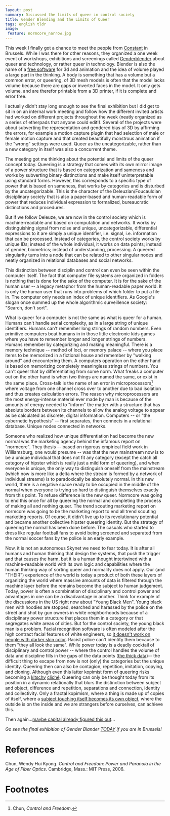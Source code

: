 ```yaml
---
layout: post
summary: Discussed the limits of queer in control society
title: Gender Blending and the Limits of Queer
tags: english tldr
image:
 feature: normcore_narrow.jpg
---
```


This week I finally got a chance to meet the people from [Constant](http://www.constantvzw.org/site/) in Brussels. While I was there for other reasons, they organized a one week event of workshops, exhibitions and screenings called [Genderblender](http://www.constantvzw.org/site/-GenderBlending,190-.html) about queer and technology, or rather queer *in* technology. Blender is also the name of a [free software](http://www.blender.org/) for 3d and animation and the idea of volume played a large part in the thinking. A body is something that has a volume but a common error, or queering, of 3D mesh models is often that the model lacks volume because there are gaps or inverted faces in the model. It only gets volume, and are therefor printable from a 3D printer, if it is complete and error free.

I actually didn't stay long enough to see the final exhibition but I did get to sit in on an internal work meeting and follow how the different invited artists had worked on different projects throughout the week (neatly organized as a series of etherpads that anyone could edit!). Several of the projects were about subverting the representation and gendered bias of 3D by affirming the errors, for example a motion capture plugin that had selection of male or female motion capture and that created beautifully monstrous animation if the "wrong" settings were used. Queer as the uncategorizable, rather than a new category in itself was also a concurrent theme.

The meeting got me thinking about the potential and limits of the queer concept today. Queering is a strategy that comes with its own mirror image of a power structure that is based on categorization and sameness and works by subverting binary distinctions and make itself uninterpretable using standard forms. However, this corresponds to a specific type of power that is based on sameness, that works by categories and is disturbed by the uncategorizable. This is the character of the Deleuzian/Foucauldian disciplinary society that is also a paper-based and human-readable form of power that reduces individual expression to formalized, bureaucratic distinctions and procedures.

But if we follow Deleuze, we are now in the control society which is machine-readable and based on computation and networks. It works by distinguishing signal from noise and unique, uncategorizable, differential expressions to it are simply a unique identifier, i.e. signal, i.e. information that can be processed. Instead of categories, the control society works by unique IDs; instead of the whole individual, it works on data points; instead of gender, biometrics; instead of understanding, processing. A queered singularity turns into a node that can be related to other singular nodes and neatly organized in relational databases and social networks.

This distinction between disciplin and control can even be seen within the computer itself. The fact that computer file systems are organized in folders is nothing that is done for the sake of the computer. It is for the sake of the human user -- a legacy metaphor from the human-readable paper world. It is only the human user that runs into problems of which folder to put a file in. The computer only needs an index of unique identifiers. As Google's slogan once summed up the whole algorithmic surveillence society: "Search, don't sort".

What is queer for a computer is not the same as what is queer for a human. Humans can't handle serial complexity, as in a large string of unique identifiers. Humans can't remember long strings of random numbers. Even primitive computers beat humans in in those little electronic kids games where you have to remember longer and longer strings of numbers. Humans remember by categorizing and making meaningful. There is a memory technique -- method of loci, or memory palace -- where you place items to be memorized in a fictional house and remember by "walking around" and encountering them. A computers operation on the other hand is based on memorizing completely meaningless strings of numbers. You can't queer that by differentiating from some norm. What freaks a computer out on the other hand is when two things are named the same, or exist in the same place. Cross-talk is the name of an error in microprocessors[^1] where voltage from one channel cross over to another due to bad isolation and thus creates calculation errors. The reason why microprocessors are the most energy-intense material ever made by man is because of the amounts of energy needed to "inform" the matter with a structure that has absolute borders between its channels to allow the analog voltage to appear as be calculated as discrete, digital information. Computers -- or "the cybernetic hypothesis" -- first separates, then connects in a relational database. Unique nodes connected in networks.

Someone who realized how unique differentiation had become the new normal was the marketing agency behind the infamous report on "normcore". They thesis -- based on rigorous empirical field work in Williamsburg, one would presume -- was that the new mainstream now is to be a unique individual that does not fit any category (except the catch all category of hipster which is really just a mild form of queering), and when everyone is unique, the only way to distinguish oneself from the mainstream (which now is more like a delta where the stream is formed by a network of individual streams) is to paradoxically be absolutely normal. In this new world, there is a negative space ready to be occupied in the middle of the normal when everyone is trying so hard to distinguish themselves exactly from this point. To refuse difference is the new queer. Normcore was going to end this once for all by queering the normal and completing the process of making all and nothing queer. The trend scouting marketing report on normcore was going to be the marketing report to end all trend scouting marketing reports. Of course, it didn't live up to its revolutionary potential and became another collective hipster queering identity. But the strategy of queering the normal has been done before. The casuals who started to dress like regular football fans to avoid being screened and separated from the normal soccer fans by the police is an early example.

Now, it is not an autonomous Skynet we need to fear today. It is after all humans and human thinking that design the systems, that push the trigger and that causes the harm, but it is a human thought intertwined with a machine-readable world with its own logic and capabilities where the human thinking way of sorting queer and normality does not apply. Our (and "THEIR") experience of the world is today a product of both these layers of organizing the world where massive amounts of data is filtered through the machine layer before the remains become the subject to human judgement. Today, power is often a combination of disciplinary and control power and advantages in one can be a disadvantage in another. Think for example of the discussions in the US right now about "Young Black Men". Young black men with hoodies are stopped, searched and harassed by the police on the street and shot by gun owners in white neighborhoods because of a disciplinary power structure that places them in a category or that segregates white areas of cities. But for the control society, the young black man is a problem. Facial recognition software is often modeled after the high contract facial features of white engineers, so [it doesn't work on people with darker skin color](https://www.youtube.com/watch?v=t4DT3tQqgRM). Racist police can't identify them because to them "they all look the same". While power today is a deadly cocktail of disciplinary and control power -- where the control handles the volume of data and discipline fills in the gaps of the data points ([the thick data](http://ethnographymatters.net/blog/2013/05/13/big-data-needs-thick-data/))-- the difficult thing to escape from now is not (only) the categories but the unique identity. Queering then can also be contagion, repetition, imitation, copying, and cloning. Although even this latter kopimist form of queering risks becoming a [kitschy](http://en.wikipedia.org/wiki/Missionary_Church_of_Kopimism) [cliché](http://en.wikipedia.org/wiki/Kenneth_Goldsmith). Queering can only be thought today from its position in a dynamic relationally that blurs the distinction between subject and object, difference and repetition, separations and connection, identity and collectivity. Only a fractal kopimism, where a thing is made up of copies of itself, where a [subject touching itself becomes its own object](http://perherngren.blogspot.se/2014/11/beroring-bortom-mangfald-och.html), where the outside is on the inside and we are strangers before ourselves, can achieve this.

Then again...[maybe capital already figured this out](http://en.wikipedia.org/wiki/Social_intrapreneurship)...

*Go see the final exhibition of Gender Blander [TODAY](http://www.constantvzw.org/site/Kick-Sync-Trans,2220.html) if you are in Brussels!*

# References

Chun, Wendy Hui Kyong. *Control and Freedom: Power and Paranoia in the Age of Fiber Optics*. Cambridge, Mass.: MIT Press, 2006.

# Footnotes

[^1]: Chun, *Control and Freedom*.
